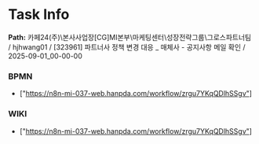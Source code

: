 # Task Info

**Path:** 카페24(주)\본사사업장\[CG]MI본부\마케팅센터\성장전략그룹\그로스파트너팀 / hjhwang01 / [323961] 파트너사 정책 변경 대응 _ 매체사 - 공지사항 메일 확인 / 2025-09-01_00-00-00

### BPMN
- ["https://n8n-mi-037-web.hanpda.com/workflow/zrgu7YKqQDlhSSgv"]

### WIKI
- ["https://n8n-mi-037-web.hanpda.com/workflow/zrgu7YKqQDlhSSgv"]


